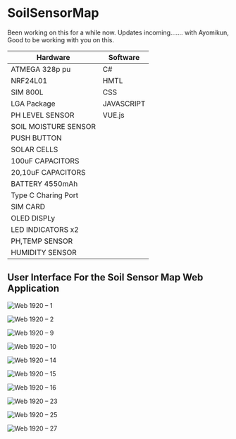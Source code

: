 # SoilSensorMap
Been working on this for a while now. Updates incoming.......
with Ayomikun, Good to be working with you on this.

Hardware | Software
------------ | -------------
ATMEGA 328p pu | C#
NRF24L01 | HMTL
SIM 800L | CSS
LGA Package | JAVASCRIPT
PH LEVEL SENSOR | VUE.js
SOIL MOISTURE SENSOR |
PUSH BUTTON|
SOLAR CELLS|
100uF CAPACITORS |
20,10uF CAPACITORS |
BATTERY 4550mAh |
Type C Charing Port |
SIM CARD |
OLED DISPLy |
LED INDICATORS x2 |
PH,TEMP SENSOR |
HUMIDITY SENSOR |

## User Interface For the Soil Sensor Map Web Application
![Web 1920 – 1](https://user-images.githubusercontent.com/75027292/125213608-c7d6e880-e2aa-11eb-8a8f-600756f17d57.png)

![Web 1920 – 2](https://user-images.githubusercontent.com/75027292/125213612-ca394280-e2aa-11eb-999c-801d50194fbd.png)

![Web 1920 – 9](https://user-images.githubusercontent.com/75027292/125213613-cc9b9c80-e2aa-11eb-8eb2-32b8fd00ff19.png)

![Web 1920 – 10](https://user-images.githubusercontent.com/75027292/125213616-ce656000-e2aa-11eb-9861-f3bfc7f2e6da.png)

![Web 1920 – 14](https://user-images.githubusercontent.com/75027292/125213636-fbb20e00-e2aa-11eb-8a41-ab99ff1e5407.png)

![Web 1920 – 15](https://user-images.githubusercontent.com/75027292/125213638-fd7bd180-e2aa-11eb-8d5f-f66042d3d1db.png)

![Web 1920 – 16](https://user-images.githubusercontent.com/75027292/125213642-053b7600-e2ab-11eb-8164-3e2777694e83.png)

![Web 1920 – 23](https://user-images.githubusercontent.com/75027292/125213645-079dd000-e2ab-11eb-9a32-f9231a69a515.png)

![Web 1920 – 25](https://user-images.githubusercontent.com/75027292/125213646-09679380-e2ab-11eb-9569-474e68fc0dd6.png)

![Web 1920 – 27](https://user-images.githubusercontent.com/75027292/125213617-cefdf680-e2aa-11eb-8fae-5e09a169e3e1.png)


